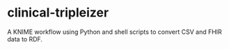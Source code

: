 # clinical-tripleizer
A KNIME workflow using Python and shell scripts to convert CSV and FHIR data to RDF.
